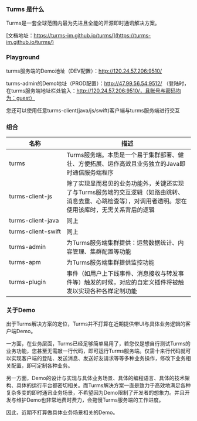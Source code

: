 ### Turms 是什么

Turms是一套全球范围内最为先进且全能的开源即时通讯解决方案。

[文档地址：https://turms-im.github.io/turms/](https://turms-im.github.io/turms/)

### Playground
turms服务端的Demo地址（DEV配置）：http://120.24.57.206:9510/

turms-admin的Demo地址（PROD配置）：http://47.99.56.54:9512/
（登陆时，在turms服务端地址栏处输入：http://120.24.57.206:9510/，且账号与密码均为：guest）

您还可以使用任意turms-client(java/js/swift)客户端与turms服务端进行交互

### 组合

| 名称                                                        | 描述                                                         |
| ----------------------------------------------------------- | ------------------------------------------------------------ |
| <span style="white-space:nowrap;">turms</span>              | Turms服务端。本质是一个易于集群部署、健壮、方便拓展、运作高效且业务独立的Java即时通信服务端程序 |
| <span style="white-space:nowrap;">turms-client-js</span>    | 除了实现显而易见的业务功能外，关键还实现了与Turms服务端的交互逻辑（如路由跳转、消息去重、心跳检查等），对调用者透明。您在使用该库时，无需关系背后的逻辑 |
| <span style="white-space:nowrap;">turms-client-java</span>  | 同上                                                         |
| <span style="white-space:nowrap;">turms-client-swift</span> | 同上                                                         |
| <span style="white-space:nowrap;">turms-admin</span>        | 为Turms服务端集群提供：运营数据统计、内容管理、集群配置等功能 |
| <span style="white-space:nowrap;">turms-apm</span>          | 为Turms服务端集群提供监控功能                                |
| <span style="white-space:nowrap;">turms-plugin</span>       | 事件（如用户上下线事件、消息接收与转发事件等）触发的时候，对应的自定义插件将被触发以实现各种各样定制功能 |

### 关于Demo

出于Turms解决方案的定位，Turms并不打算在近期提供带UI与具体业务逻辑的客户端Demo。

一方面，在业务层面，Turms已经足够简单易用了，若您仅是想自行测试Turms的业务功能，您甚至无需敲一行代码，即可运行Turms服务端。仅需十来行代码就可以实现客户端的登陆、发送消息、发送好友请求等等多种业务操作，修改下业务相关配置，即可定制各种业务。

另一方面，Demo的设计与实现与具体业务场景、具体的编程语言、具体的技术架构、具体的运行平台都密切相关。而Turms解决方案一直是致力于高效地满足各种复杂多变的即时通讯业务场景，不希望因为Demo限制了开发者的想象力。并且开发与维护Demo也非常地费时费力，会拖慢Turms服务端的工作进度。

因此，近期不打算做具体业务场景相关的Demo。